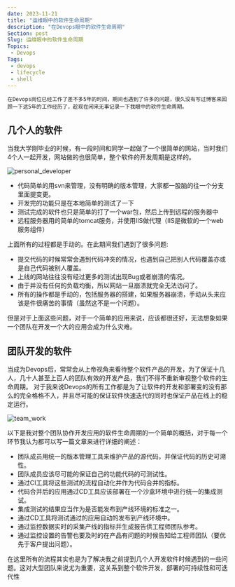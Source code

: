 ```yaml
---
date: 2023-11-21
title: "运维眼中的软件生命周期"
description: "在Devops眼中的软件生命周期"
Section: post
Slug: 运维眼中的软件生命周期
Topics:
 - Devops
Tags:
 - devops
 - lifecycle
 - shell 
---
```


    在Devops岗位已经工作了差不多5年的时间，期间也遇到了许多的问题，很久没有写过博客来回顾一下这5年的工作经历了，趁现在闲来无事记录一下我眼中的软件生命周期。
<!--more-->

## 几个人的软件

当我大学刚毕业的时候，有一段时间和同学一起做了一个很简单的网站，当时我们4个人一起开发，网站做的也很简单，整个软件的开发周期是这样的。

![personal_developer](https://res.cloudinary.com/xinta/image/upload/v1700631033/blogimage/rtrzqsa4suihmtc3fteh.png)

- 代码简单的用svn来管理，没有明确的版本管理，大家都一股脑的往一个分支里面提变更。
- 开发完的功能只是在本地简单的测试了一下
- 测试完成的软件也只是简单的打了一个war包，然后上传到远程的服务器中
- 远程服务器用的简单的tomcat服务，并使用IIS做代理（IIS是微软的一个web服务组件）

上面所有的过程都是手动的。在此期间我们遇到了很多问题:

- 提交代码的时候常常会遇到代码冲突的情况，也遇到自己把别人代码覆盖亦或是自己代码被别人覆盖。
- 上线的网站往往没有经过更多的测试出现Bug或者崩溃的情况。
- 由于并没有任何的负载均衡，所以网站一旦崩溃就完全无法访问了。
- 所有的操作都是手动的，包括服务器的搭建，如果服务器崩溃，手动从头来应该是件很痛苦的事情（虽然这不是一个问题）。

但是对于上面这些问题，对于一个简单的应用来说，应该都很还好，无法想象如果一个团队在开发一个大的应用会成为什么灾难。

## 团队开发的软件

当成为Devops后，常常会从上帝视角来看待整个软件产品的开发，为了保证十几人，几十人甚至上百人的团队有效的开发产品，我们不得不重新审视整个软件的生命周期。
对于我来说Devops的所有工作都是为了让软件的开发和部署变的没有那么的完全格格不入，并且尽可能的保证软件快速迭代的同时也保证产品在线上的稳定运行。

![team_work](https://res.cloudinary.com/xinta/image/upload/v1700632100/blogimage/vfenmgneqw9peofcsmcl.png)

以下是我对整个团队协作开发应用的软件生命周期的一个简单的概括，对于每一个环节我认为都可以写一篇文章来进行详细的阐述：

- 团队成员用统一的版本管理工具来维护产品的源代码，并保证代码的历史可溯性。
- 团队成员应该尽可能的保证自己的功能代码的可测试性。
- 通过CI工具将这些测试的流程自动化并作为代码合并的指标。
- 代码合并后的应用通过CD工具应该部署在一个沙盒环境中进行统一的集成测试。
- 集成测试的结果应当作为是否能发布到产线环境的标准之一。
- 通过CD工具将测试通过的应用自动的发布到产线环境中。
- 通过监控数据实时的采集产线的指标并生成报告供工程师团队参考。
- 通过监控设置的告警也要及时的在产品有问题的时候告知给工程师团队（要优先于客户提出问题）。

在这里所有的流程其实也是为了解决我之前提到几个人开发软件时候遇到的一些问题。这对大型团队来说尤为重要，这关系到整个软件开发，部署的可持续性和可迭代性

